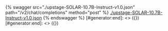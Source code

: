 [#generator:start]: <> ({ "template": "openapi" })
[#generator:start]: <> ({ "template": "openapi" })
{% swagger src="./upstage-SOLAR-10.7B-Instruct-v1.0.json" path="/v2/chat/completions" method="post" %}
[./upstage-SOLAR-10.7B-Instruct-v1.0.json](./upstage-SOLAR-10.7B-Instruct-v1.0.json)
{% endswagger %}
[#generator:end]: <> ({})
[#generator:end]: <> ({})